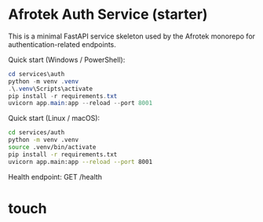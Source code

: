 # Afrotek Auth Service (starter)

This is a minimal FastAPI service skeleton used by the Afrotek monorepo for authentication-related endpoints.

Quick start (Windows / PowerShell):

```powershell
cd services\auth
python -m venv .venv
.\.venv\Scripts\activate
pip install -r requirements.txt
uvicorn app.main:app --reload --port 8001
```

Quick start (Linux / macOS):

```bash
cd services/auth
python -m venv .venv
source .venv/bin/activate
pip install -r requirements.txt
uvicorn app.main:app --reload --port 8001
```

Health endpoint: GET /health
# touch

